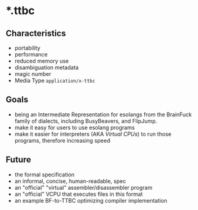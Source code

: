 # \*.ttbc

## Characteristics

- portability
- performance
- reduced memory use
- disambiguation metadata
- magic number
- Media Type `application/x-ttbc`

## Goals

- being an Intermediate Representation for esolangs from the BrainFuck family of dialects, including BusyBeavers, and FlipJump.
- make it easy for users to use esolang programs
- make it easier for interpreters (AKA *Virtual CPUs*) to run those programs, therefore increasing speed

## Future

- the formal specification
- an informal, concise, human-readable, spec
- an "official" "virtual" assembler/disassembler program
- an "official" VCPU that executes files in this format
- an example BF-to-TTBC optimizing compiler implementation
